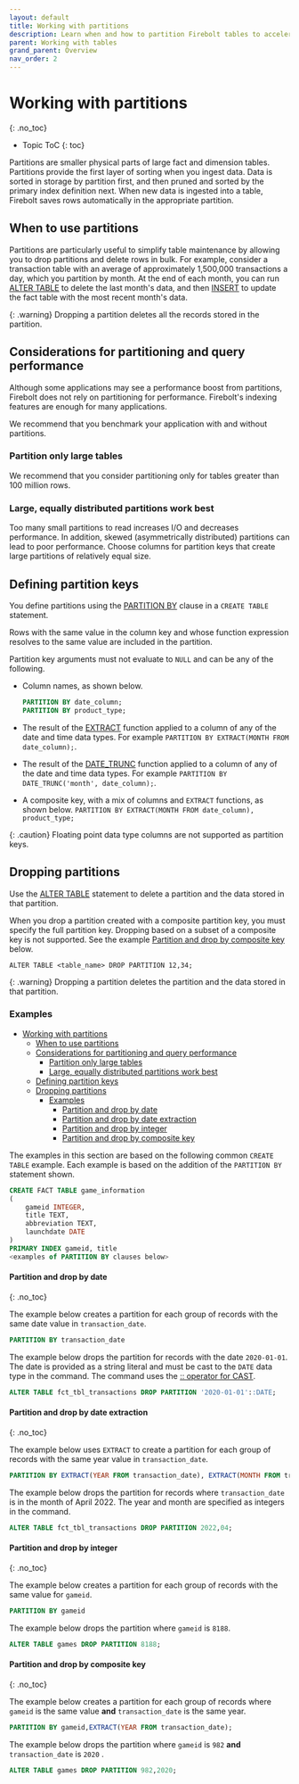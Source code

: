 ```yaml
---
layout: default
title: Working with partitions
description: Learn when and how to partition Firebolt tables to accelerate query performance and simplify table maintenance.
parent: Working with tables
grand_parent: Overview
nav_order: 2
---
```


# Working with partitions
{: .no_toc}

* Topic ToC
{: toc}

Partitions are smaller physical parts of large fact and dimension tables. Partitions provide the first layer of sorting when you ingest data. Data is sorted in storage by partition first, and then pruned and sorted by the primary index definition next. When new data is ingested into a table, Firebolt saves rows automatically in the appropriate partition.

## When to use partitions

Partitions are particularly useful to simplify table maintenance by allowing you to drop partitions and delete rows in bulk. For example, consider a transaction table with an average of approximately 1,500,000 transactions a day, which you partition by month. At the end of each month, you can run [ALTER TABLE](../../sql_reference/commands/data-definition/alter-table.md) to delete the last month's data, and then [INSERT](../../sql_reference/commands/data-management/insert.md) to update the fact table with the most recent month's data.

{: .warning}
Dropping a partition deletes all the records stored in the partition.

## Considerations for partitioning and query performance

Although some applications may see a performance boost from partitions, Firebolt does not rely on partitioning for performance. Firebolt's indexing features are enough for many applications.

We recommend that you benchmark your application with and without partitions.

### Partition only large tables
We recommend that you consider partitioning only for tables greater than 100 million rows.

### Large, equally distributed partitions work best

Too many small partitions to read increases I/O and decreases performance. In addition, skewed (asymmetrically distributed) partitions can lead to poor performance. Choose columns for partition keys that create large partitions of relatively equal size.

## Defining partition keys

You define partitions using the [PARTITION BY](../../sql_reference/commands/data-definition/create-fact-dimension-table.md#partition-by) clause in a `CREATE TABLE` statement.

Rows with the same value in the column key and whose function expression resolves to the same value are included in the partition.

Partition key arguments must not evaluate to `NULL` and can be any of the following.

* Column names, as shown below.
  ```sql
  PARTITION BY date_column;
  PARTITION BY product_type;
  ```

* The result of the [EXTRACT](../../sql_reference/functions-reference/date-and-time/extract.md) function applied to a column of any of the date and time data types. For example ```PARTITION BY EXTRACT(MONTH FROM date_column);```.

* The result of the [DATE_TRUNC](../../sql_reference/functions-reference/date-and-time/date-trunc.md) function applied to a column of any of the date and time data types. For example ```PARTITION BY DATE_TRUNC('month', date_column);```.

* A composite key, with a mix of columns and `EXTRACT` functions, as shown below.
  ```PARTITION BY EXTRACT(MONTH FROM date_column), product_type;```

{: .caution}
Floating point data type columns are not supported as partition keys.

## Dropping partitions

Use the [ALTER TABLE](../../sql_reference/commands/data-definition/alter-table.md) statement to delete a partition and the data stored in that partition.

When you drop a partition created with a composite partition key, you must specify the full partition key. Dropping based on a subset of a composite key is not supported. See the example [Partition and drop by composite key](#partition-and-drop-by-composite-key) below.

```ALTER TABLE <table_name> DROP PARTITION 12,34;```

{: .warning}
Dropping a partition deletes the partition and the data stored in that partition.

### Examples

- [Working with partitions](#working-with-partitions)
  - [When to use partitions](#when-to-use-partitions)
  - [Considerations for partitioning and query performance](#considerations-for-partitioning-and-query-performance)
    - [Partition only large tables](#partition-only-large-tables)
    - [Large, equally distributed partitions work best](#large-equally-distributed-partitions-work-best)
  - [Defining partition keys](#defining-partition-keys)
  - [Dropping partitions](#dropping-partitions)
    - [Examples](#examples)
      - [Partition and drop by date](#partition-and-drop-by-date)
      - [Partition and drop by date extraction](#partition-and-drop-by-date-extraction)
      - [Partition and drop by integer](#partition-and-drop-by-integer)
      - [Partition and drop by composite key](#partition-and-drop-by-composite-key)

The examples in this section are based on the following common `CREATE TABLE` example. Each example is based on the addition of the `PARTITION BY` statement shown.

```sql
CREATE FACT TABLE game_information
(
    gameid INTEGER,
    title TEXT,
    abbreviation TEXT,
    launchdate DATE
)
PRIMARY INDEX gameid, title
<examples of PARTITION BY clauses below>
```

#### Partition and drop by date
{: .no_toc}

The example below creates a partition for each group of records with the same date value in `transaction_date`.

```sql
PARTITION BY transaction_date
```

The example below drops the partition for records with the date `2020-01-01`. The date is provided as a string literal and must be cast to the `DATE` data type in the command. The command uses the [:: operator for CAST](../../sql_reference/operators.md#-type-cast).

```sql
ALTER TABLE fct_tbl_transactions DROP PARTITION '2020-01-01'::DATE;
```

#### Partition and drop by date extraction
{: .no_toc}

The example below uses `EXTRACT` to create a partition for each group of records with the same year value in `transaction_date`.

```sql
PARTITION BY EXTRACT(YEAR FROM transaction_date), EXTRACT(MONTH FROM transaction_date);
```

The example below drops the partition for records where `transaction_date` is in the month of April 2022. The year and month are specified as integers in the command.

```sql
ALTER TABLE fct_tbl_transactions DROP PARTITION 2022,04;
```

#### Partition and drop by integer
{: .no_toc}

The example below creates a partition for each group of records with the same value for `gameid`.

```sql
PARTITION BY gameid
```

The example below drops the partition where `gameid` is `8188`.

```sql
ALTER TABLE games DROP PARTITION 8188;
```

#### Partition and drop by composite key
{: .no_toc}

The example below creates a partition for each group of records where `gameid` is the same value **and** `transaction_date` is the same year.

```sql
PARTITION BY gameid,EXTRACT(YEAR FROM transaction_date);
```

The example below drops the partition where `gameid` is `982` **and** `transaction_date` is `2020` .

```sql
ALTER TABLE games DROP PARTITION 982,2020;
```

